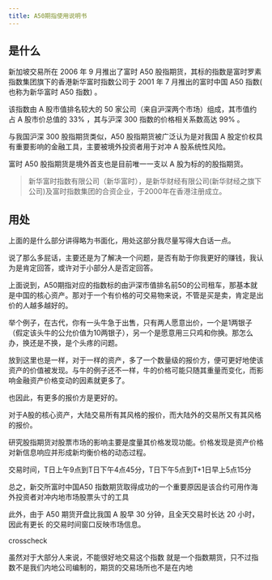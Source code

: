 ```yaml
---
title: A50期指使用说明书
---
```


## 是什么
新加坡交易所在 2006 年 9 月推出了富时 A50 股指期货，其标的指数是富时罗素指数集团旗下的香港新华富时指数公司于 2001 年 7 月推出的富时中国 A50 指数( 也称为新华富时 A50 指数) 。

该指数由 A 股市值排名较大的 50 家公司（来自沪深两个市场）组成，其市值约占 A 股市价总值的 33% ，其与沪深 300 指数的价格相关系数高达 99% 。

与我国沪深 300 股指期货类似，A50 股指期货被广泛认为是对我国 A 股定价权具有重要影响的金融工具，主要被境外投资者用于对冲 A 股系统性风险。

富时 A50 股指期货是境外首支也是目前唯一一支以 A 股为标的的股指期货。

> 新华富时指数有限公司（新华富时），是新华财经有限公司(新华财经之旗下公司)及富时指数集团的合资企业，于2000年在香港注册成立。


## 用处
上面的是什么部分讲得略为书面化，用处这部分我尽量写得大白话一点。

说了那么多屁话，主要还是为了解决一个问题，是否有助于你我更好的赚钱，我认为是肯定回答，或许对于小部分人是否定回答。

上面说到，A50期指对应的指数标的由沪深市值排名前50的公司租车，那基本就是中国的核心资产。那对于一个有价格的可交易物来说，不管是买是卖，肯定是出价的人越多越好的。

举个例子，在古代，你有一头牛急于出售，只有两人愿意出价，一个是1两银子（假定该头牛的公允价值为10两银子），另一个是愿意用三只鸡和你换。那怎么办，换还是不换，是个头疼的问题。

放到这里也是一样，对于一样的资产，多了一个数量级的报价方，便可更好地使该资产的价值被发现。与牛的例子还不一样，牛的价格可能只随其重量而变化，而影响金融资产价格变动的因素就更多了。

也因此，有更多的报价方是更好的。

对于A股的核心资产，大陆交易所有其风格的报价，而大陆外的交易所又有其风格的报价。


研究股指期货对股票市场的影响主要是度量其价格发现功能。价格发现是资产价格对新信息响应并形成新均衡价格的动态过程。



交易时间，T日上午9点到T日下午4点45分，T日下午5点到T+1日早上5点15分

总之，新交所富时中国A50 指数期货取得成功的一个重要原因是该合约可用作海外投资者对冲内地市场股票头寸的工具

此外，由于 A50 期货开盘比我国 A 股早 30 分钟，且全天交易时长达 20 小时，因此有更长
的交易时间窗口反映市场信息。

crosscheck

虽然对于大部分人来说，不能很好地交易这个指数 就是一个指数期货，只不过指数不是我们内地公司编制的，期货的交易场所也不是在内地
